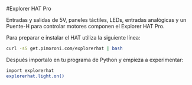 <!--
---
name: Explorer HAT Pro
class: board
type: todas
formfactor: HAT
manufacturer: Pimoroni
description: Una placa completa, con luz, entradas, entradas táctiles y salidas.
url: http://shop.pimoroni.com/products/explorer-hat
github: https://github.com/pimoroni/explorer-hat
buy: http://shop.pimoroni.com/products/explorer-hat
image: 'explorer-hat-pro.png'
pincount: 40
eeprom: yes
pin:
  '3':
    mode: i2c
  '5':
    mode: i2c
  '7':
    name: LED 1
    mode: salida
    active: alto (encendido)
  '11':
    name: LED 2
    mode: salida
    active: alto (encendido)
  '13':
    name: LED 3
    mode: salida
    active: alto (encendido)
  '15':
    name: Entrada 2
    mode: entrada
    active: alto (encendido)
  '16':
    name: Entrada 1
    mode: entrada
    active: alto (encendido)
  '18':
    name: Entrada 3
    mode: entrada
    active: alto (encendido)
  '22':
    name: Entrada 4
    mode: entrada
    active: alto (encendido)
  '29':
    name: LED 4
    mode: salida
    active: alto (encendido)
  '31':
    name: Salida 1
    mode: salida
    active: alto (encendido)
  '32':
    name: Salida 2
    mode: salida
    active: alto (encendido)
  '33':
    name: Salida 3
    mode: salida
    active: alto (encendido)
  '35':
    name: Motor 1 +
    mode: salida
    active: alto (encendido)
  '36':
    name: Salida 4
    mode: salida
    active: alto (encendido)
  '37':
    name: Motor 2 -
    mode: salida
    active: alto (encendido)
  '38':
    name: Motor 1 -
    mode: salida
    active: alto (encendido)
  '40':
    name: Motor 2 +
    mode: salida
    active: alto (encendido)
i2c:
  '0x28':
    name: Sensor capacitivo
    device: cap1208
  '0x48':
    name: Entrada Analógica
    device: ads1015
-->
#Explorer HAT Pro

Entradas y salidas de 5V, paneles táctiles, LEDs, entradas analógicas y un Puente-H para controlar motores componen el Explorer HAT Pro.

Para preparar e instalar el HAT utiliza la siguiente línea:

```bash
curl -sS get.pimoroni.com/explorerhat | bash
```

Después importalo en tu programa de Python y empieza a experimentar:

```bash
import explorerhat
explorerhat.light.on()
```
